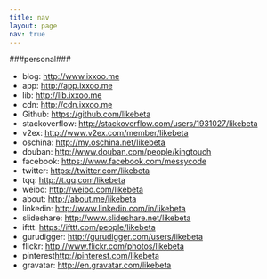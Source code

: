```yaml
---
title: nav
layout: page
nav: true
---
```


###personal###

- blog: <http://www.ixxoo.me>
- app: <http://app.ixxoo.me>
- lib: <http://lib.ixxoo.me>
- cdn: <http://cdn.ixxoo.me>
- Github: <https://github.com/likebeta>
- stackoverflow: <http://stackoverflow.com/users/1931027/likebeta>
- v2ex: <http://www.v2ex.com/member/likebeta>
- oschina: <http://my.oschina.net/likebeta>
- douban: <http://www.douban.com/people/kingtouch>
- facebook: <https://www.facebook.com/messycode>
- twitter: <https://twitter.com/likebeta>
- tqq: <http://t.qq.com/likebeta>
- weibo: <http://weibo.com/likebeta>
- about: <http://about.me/likebeta>
- linkedin: <http://www.linkedin.com/in/likebeta>
- slideshare: <http://www.slideshare.net/likebeta>
- ifttt: <https://ifttt.com/people/likebeta>
- gurudigger: <http://gurudigger.com/users/likebeta>
- flickr: <http://www.flickr.com/photos/likebeta>
- pinterest<http://pinterest.com/likebeta>
- gravatar: <http://en.gravatar.com/likebeta>

